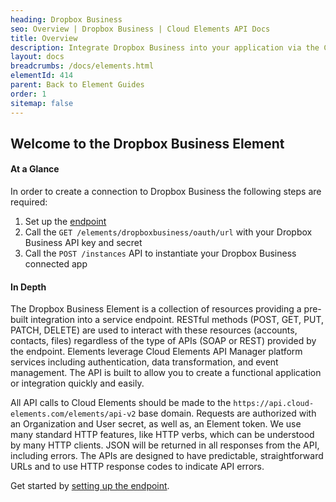 ```yaml
---
heading: Dropbox Business
seo: Overview | Dropbox Business | Cloud Elements API Docs
title: Overview
description: Integrate Dropbox Business into your application via the Cloud Elements APIs.
layout: docs
breadcrumbs: /docs/elements.html
elementId: 414
parent: Back to Element Guides
order: 1
sitemap: false
---
```


## Welcome to the Dropbox Business Element


#### At a Glance

In order to create a connection to Dropbox Business the following steps are required:

1. Set up the [endpoint](dropbox-business-endpoint-setup.html)
2. Call the `GET /elements/dropboxbusiness/oauth/url` with your Dropbox Business API key and secret
3. Call the `POST /instances` API to instantiate your Dropbox Business connected app

#### In Depth

The Dropbox Business Element is a collection of resources providing a pre-built integration into a service endpoint. RESTful methods (POST, GET, PUT, PATCH, DELETE) are used to interact with these resources (accounts, contacts, files) regardless of the type of APIs (SOAP or REST) provided by the endpoint. Elements leverage Cloud Elements API Manager platform services including authentication, data transformation, and event management.  The API is built to allow you to create a functional application or integration quickly and easily.

All API calls to Cloud Elements should be made to the `https://api.cloud-elements.com/elements/api-v2` base domain. Requests are authorized with an Organization and User secret, as well as, an Element token.  We use many standard HTTP features, like HTTP verbs, which can be understood by many HTTP clients. JSON will be returned in all responses from the API, including errors. The APIs are designed to have predictable, straightforward URLs and to use HTTP response codes to indicate API errors.

Get started by [setting up the endpoint](dropbox-business-endpoint-setup.html).
